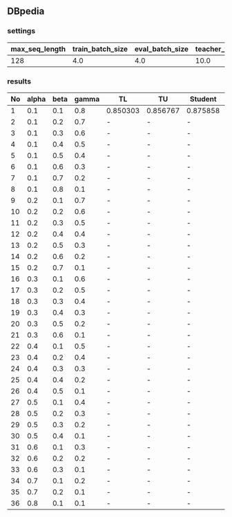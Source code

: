 ## DBpedia

### settings
| max_seq_length | train_batch_size | eval_batch_size | teacher_train_epochs |student_train_epochs |top_k|
|:---------------|:-----------------|:----------------|:---------------------|:--------------------|:----|
|128             |4.0               |4.0              |10.0                  |3.0                  |100  |

### results

| No | alpha | beta | gamma |   TL     |    TU    | Student  |  Final    |
| -- | ----- | ---- | ----- | -------- | ---------| -------  | -------   |
|  1 |  0.1  |  0.1 |  0.8  | 0.850303 | 0.856767 | 0.875858 | 0.882727  |
|  2 |  0.1  |  0.2 |  0.7  |    -     |     -    |  -       | 0.885151  |
|  3 |  0.1  |  0.3 |  0.6  |    -     |     -    |  -       | 0.886767  |
|  4 |  0.1  |  0.4 |  0.5  |    -     |     -    |  -       | 0.886969  |
|  5 |  0.1  |  0.5 |  0.4  |    -     |     -    |  -       | 0.885656  |
|  6 |  0.1  |  0.6 |  0.3  |    -     |     -    |  -       | 0.884040  |
|  7 |  0.1  |  0.7 |  0.2  |    -     |     -    |  -       | 0.879090  |
|  8 |  0.1  |  0.8 |  0.1  |    -     |     -    |  -       | 0.871919  |
|  9 |  0.2  |  0.1 |  0.7  |    -     |     -    |  -       | 0.884949  |
|  10|  0.2  |  0.2 |  0.6  |    -     |     -    |  -       | 0.885757  |
|  11|  0.2  |  0.3 |  0.5  |    -     |     -    |  -       | 0.886262  |
|  12|  0.2  |  0.4 |  0.4  |    -     |     -    |  -       | 0.885050  |
|  13|  0.2  |  0.5 |  0.3  |    -     |     -    |  -       | 0.883636  |
|  14|  0.2  |  0.6 |  0.2  |    -     |     -    |  -       | 0.880000  |
|  15|  0.2  |  0.7 |  0.1  |    -     |     -    |  -       | 0.872626  |
|  16|  0.3  |  0.1 |  0.6  |    -     |     -    |  -       | 0.884646  |
|  17|  0.3  |  0.2 |  0.5  |    -     |     -    |  -       | 0.885151  |
|  18|  0.3  |  0.3 |  0.4  |    -     |     -    |  -       | 0.882828  |
|  19|  0.3  |  0.4 |  0.3  |    -     |     -    |  -       | 0.881010  |
|  20|  0.3  |  0.5 |  0.2  |    -     |     -    |  -       | 0.876868  |
|  21|  0.3  |  0.6 |  0.1  |    -     |     -    |  -       | 0.871818  |
|  22|  0.4  |  0.1 |  0.5  |    -     |     -    |  -       | 0.883939  |
|  23|  0.4  |  0.2 |  0.4  |    -     |     -    |  -       | 0.881010  |
|  24|  0.4  |  0.3 |  0.3  |    -     |     -    |  -       | 0.877272  |
|  25|  0.4  |  0.4 |  0.2  |    -     |     -    |  -       | 0.873030  |
|  26|  0.4  |  0.5 |  0.1  |    -     |     -    |  -       | 0.868383  |
|  27|  0.5  |  0.1 |  0.4  |    -     |     -    |  -       | 0.876465  |
|  28|  0.5  |  0.2 |  0.3  |    -     |     -    |  -       | 0.872121  |
|  29|  0.5  |  0.3 |  0.2  |    -     |     -    |  -       | 0.868888  |
|  30|  0.5  |  0.4 |  0.1  |    -     |     -    |  -       | 0.864343  |
|  31|  0.6  |  0.1 |  0.3  |    -     |     -    |  -       | 0.866970  |
|  32|  0.6  |  0.2 |  0.2  |    -     |     -    |  -       | 0.863535  |
|  33|  0.6  |  0.3 |  0.1  |    -     |     -    |  -       | 0.861616  |
|  34|  0.7  |  0.1 |  0.2  |    -     |     -    |  -       | 0.861414  |
|  35|  0.7  |  0.2 |  0.1  |    -     |     -    |  -       | 0.851919  |
|  36|  0.8  |  0.1 |  0.1  |    -     |     -    |  -       | 0.856970  |    